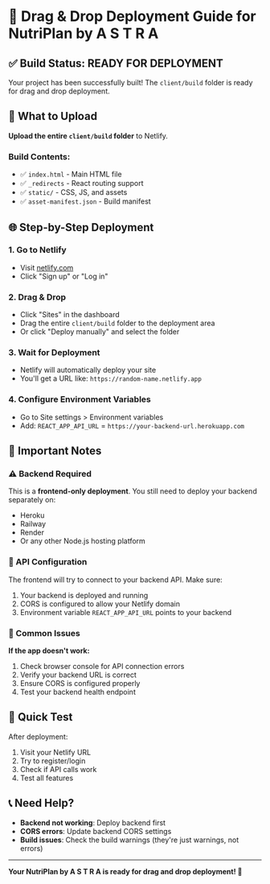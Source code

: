 # 🚀 Drag & Drop Deployment Guide for NutriPlan by A S T R A

## ✅ Build Status: READY FOR DEPLOYMENT

Your project has been successfully built! The `client/build` folder is ready for drag and drop deployment.

## 📁 What to Upload

**Upload the entire `client/build` folder** to Netlify.

### Build Contents:
- ✅ `index.html` - Main HTML file
- ✅ `_redirects` - React routing support
- ✅ `static/` - CSS, JS, and assets
- ✅ `asset-manifest.json` - Build manifest

## 🌐 Step-by-Step Deployment

### 1. Go to Netlify
- Visit [netlify.com](https://netlify.com)
- Click "Sign up" or "Log in"

### 2. Drag & Drop
- Click "Sites" in the dashboard
- Drag the entire `client/build` folder to the deployment area
- Or click "Deploy manually" and select the folder

### 3. Wait for Deployment
- Netlify will automatically deploy your site
- You'll get a URL like: `https://random-name.netlify.app`

### 4. Configure Environment Variables
- Go to Site settings > Environment variables
- Add: `REACT_APP_API_URL` = `https://your-backend-url.herokuapp.com`

## 🔧 Important Notes

### ⚠️ Backend Required
This is a **frontend-only deployment**. You still need to deploy your backend separately on:
- Heroku
- Railway  
- Render
- Or any other Node.js hosting platform

### 🔗 API Configuration
The frontend will try to connect to your backend API. Make sure:
1. Your backend is deployed and running
2. CORS is configured to allow your Netlify domain
3. Environment variable `REACT_APP_API_URL` points to your backend

### 🚨 Common Issues

**If the app doesn't work:**
1. Check browser console for API connection errors
2. Verify your backend URL is correct
3. Ensure CORS is configured properly
4. Test your backend health endpoint

## 🎯 Quick Test

After deployment:
1. Visit your Netlify URL
2. Try to register/login
3. Check if API calls work
4. Test all features

## 📞 Need Help?

- **Backend not working**: Deploy backend first
- **CORS errors**: Update backend CORS settings
- **Build issues**: Check the build warnings (they're just warnings, not errors)

---

**Your NutriPlan by A S T R A is ready for drag and drop deployment! 🎉** 